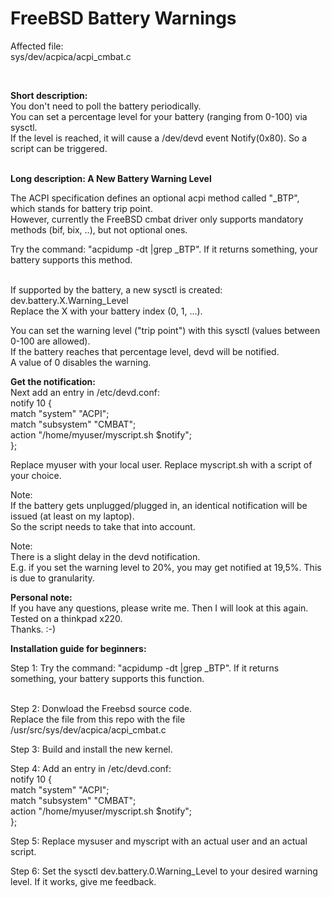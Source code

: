 # FreeBSD Battery Warnings

Affected file:<br>
sys/dev/acpica/acpi_cmbat.c<br>

<br>

__Short description:__<br>
You don't need to poll the battery periodically.<br>
You can set a percentage level for your battery (ranging from 0-100) via sysctl.<br>
If the level is reached, it will cause a /dev/devd event Notify(0x80). So a script can be triggered.<br>
<br>

__Long description: A New Battery Warning Level__<br>

The ACPI specification defines an optional acpi method called "_BTP", which stands for battery trip point. <br>
However, currently the FreeBSD cmbat driver only supports mandatory methods (bif, bix, ..), but not optional ones.<br>

Try the command: "acpidump -dt |grep _BTP". 
If it returns something, your battery supports this method.<br><br>

If supported by the battery, a new sysctl is created: dev.battery.X.Warning_Level<br>
Replace the X with your battery index (0, 1, ...). <br>

You can set the warning level ("trip point") with this sysctl (values between 0-100 are allowed).<br>
If the battery reaches that percentage level, devd will be notified.<br>
A value of 0 disables the warning.<br>

__Get the notification:__<br>
Next add an entry in /etc/devd.conf:<br>
notify 10 {<br>
	match "system" "ACPI";<br>
	match "subsystem" "CMBAT";<br>
	action "/home/myuser/myscript.sh $notify";<br>
};<br>

Replace myuser with your local user. Replace myscript.sh with a script of your choice.<br>

Note:<br>
If the battery gets unplugged/plugged in, an identical notification will be issued (at least on my laptop).<br>
So the script needs to take that into account.<br>

Note:<br>
There is a slight delay in the devd notification. <br>
E.g. if you set the warning level to 20%, you may get notified at 19,5%. This is due to granularity.<br>

__Personal note:__<br>
If you have any questions, please write me. Then I will look at this again.<br>
Tested on a thinkpad x220.<br> Thanks. :-)

 __Installation guide for beginners:__<br>
 
Step 1:
Try the command: "acpidump -dt |grep _BTP". 
If it returns something, your battery supports this function.<br><br>

Step 2:
Donwload the Freebsd source code. <br>
Replace the file from this repo with the file /usr/src/sys/dev/acpica/acpi_cmbat.c<br>

Step 3:
Build and install the new kernel.

Step 4:
Add an entry in /etc/devd.conf:<br>
notify 10 {<br>
	match "system" "ACPI";<br>
	match "subsystem" "CMBAT";<br>
	action "/home/myuser/myscript.sh $notify";<br>
};<br>

Step 5:
Replace mysuser and myscript with an actual user and an actual script.<br>

Step 6:
Set the sysctl dev.battery.0.Warning_Level to your desired warning level. If it works, give me feedback.<br>
